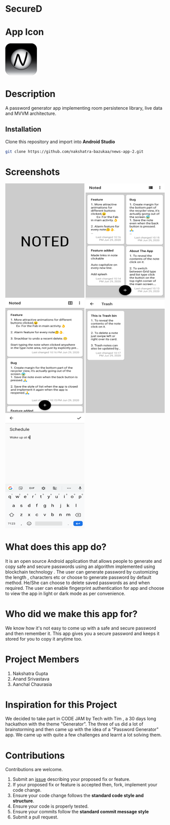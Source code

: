 # SecureD

# App Icon
<img src="https://github.com/nakshatra-bazukaa/Noted/blob/master/Noted%20icons/0.75x/Asset%204ldpi.png" height="100" width="100">

# Description
A password generator app implementing room persistence library, live data and MVVM architecture.
## Installation
Clone this repository and import into **Android Studio**
```bash
git clone https://github.com/nakshatra-bazukaa/news-app-2.git
```

# Screenshots

<img src="https://github.com/nakshatra-bazukaa/Noted/blob/master/SS/Screenshot_20200629-221403%7E2.png" height="360" width="250">
<img src="https://github.com/nakshatra-bazukaa/Noted/blob/master/SS/Screenshot_20200629-221702%7E2.png" height="360" width="250">
<img src="https://github.com/nakshatra-bazukaa/Noted/blob/master/SS/Screenshot_20200629-221706%7E2.png" height="360" width="250">
<img src="https://github.com/nakshatra-bazukaa/Noted/blob/master/SS/Screenshot_20200629-221733%7E2.png" height="360" width="250">
<img src="https://github.com/nakshatra-bazukaa/Noted/blob/master/SS/Screenshot_20200629-221810%7E2.png" height="360" width="250">

# What does this app do?
It is an open source Android application that allows people to generate and copy safe and secure passwords using an algorithm implemented using blockchain technology . The user can generate password by customizing the length , characters etc or choose to generate password by default method. He/She can choose to delete saved passwords as and when required. The user can enable fingerprint authentication for app and choose to view the app in light or dark mode as per convenience.

# Who did we make this app for? 
We know how it's not easy to come up with a safe and secure password and then remember it. This app gives you a secure password and keeps it stored for you to copy it
anytime too. 

# Project Members
1. Nakshatra Gupta 
2. Anand Srivastava
3. Aanchal Chaurasia

# Inspiration for this Project
We decided to take part in CODE JAM by Tech with Tim , a 30 days long hackathon with the theme "Generator". The three of us did a lot of brainstorming and then came up with the 
idea of a "Password Generator" app. We came up with quite a few challenges and learnt a lot solving them. 

# Contributions
Contributions are welcome.
1. Submit an [issue](https://github.com/nakshatra-bazukaa/Noted/issues) describing your proposed fix or feature.
2. If your proposed fix or feature is accepted then, fork, implement your code change.
3. Ensure your code change follows the **standard code style and structure**.
4. Ensure your code is properly tested.
5. Ensure your commits follow the **standard commit message style**
6. Submit a pull request.
